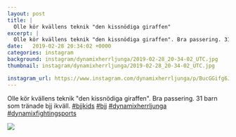 ```yaml
---
layout: post
title: |
  Olle kör kvällens teknik "den kissnödiga giraffen"
excerpt: |
  Olle kör kvällens teknik "den kissnödiga giraffen". Bra passering. 31 barn som tränade bjj ikväll.    
date:   2019-02-28 20:34:02 +0000
categories: instagram
background: instagram/dynamixherrljunga/2019-02-28_20-34-02_UTC.jpg
thumbnail: instagram/dynamixherrljunga/2019-02-28_20-34-02_UTC.jpg

instagram_url: https://www.instagram.com/dynamixherrljunga/p/BucGGifg6J2
---
```

Olle kör kvällens teknik "den kissnödiga giraffen". Bra passering. 31 barn som tränade bjj ikväll. [#bjjkids](https://www.instagram.com/explore/tags/bjjkids/) [#bjj](https://www.instagram.com/explore/tags/bjj/) [#dynamixherrljunga](https://www.instagram.com/explore/tags/dynamixherrljunga/) [#dynamixfightingsports](https://www.instagram.com/explore/tags/dynamixfightingsports/)



<img src='{{ site.baseurl }}/instagram/dynamixherrljunga/2019-02-28_20-34-02_UTC.jpg' class='img-fluid' />
